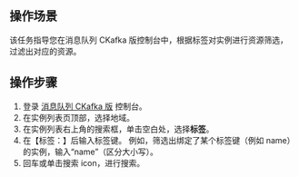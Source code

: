 ## 操作场景
该任务指导您在消息队列 CKafka 版控制台中，根据标签对实例进行资源筛选，过滤出对应的资源。


## 操作步骤
1. 登录 [消息队列 CKafka 版](https://console.cloud.tencent.com/ckafka) 控制台。
2. 在实例列表页顶部，选择地域。
3. 在实例列表右上角的搜索框，单击空白处，选择**标签**。
4. 在【标签：】后输入标签键。
例如，筛选出绑定了某个标签键（例如 name）的实例，输入“name”（区分大小写）。
5. 回车或单击搜索 icon，进行搜索。

